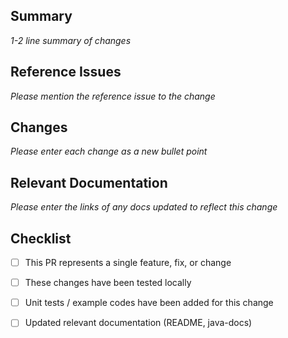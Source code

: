 ## Summary

_1-2 line summary of changes_

## Reference Issues

_Please mention the reference issue to the change_

## Changes

_Please enter each change as a new bullet point_

## Relevant Documentation

_Please enter the links of any docs updated to reflect this change_

## Checklist

- [ ] This PR represents a single feature, fix, or change
- [ ] These changes have been tested locally
- [ ] Unit tests / example codes have been added for this change
- [ ] Updated relevant documentation (README, java-docs)


